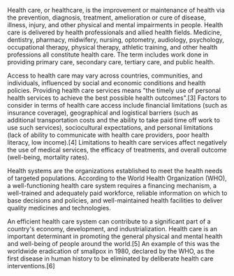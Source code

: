 Health care, or healthcare, is the improvement or maintenance of health via the prevention, diagnosis, treatment, amelioration or cure of disease, illness, injury, and other physical and mental impairments in people. Health care is delivered by health professionals and allied health fields. Medicine, dentistry, pharmacy, midwifery, nursing, optometry, audiology, psychology, occupational therapy, physical therapy, athletic training, and other health professions all constitute health care. The term includes work done in providing primary care, secondary care, tertiary care, and public health.

Access to health care may vary across countries, communities, and individuals, influenced by social and economic conditions and health policies. Providing health care services means "the timely use of personal health services to achieve the best possible health outcomes".[3] Factors to consider in terms of health care access include financial limitations (such as insurance coverage), geographical and logistical barriers (such as additional transportation costs and the ability to take paid time off work to use such services), sociocultural expectations, and personal limitations (lack of ability to communicate with health care providers, poor health literacy, low income).[4] Limitations to health care services affect negatively the use of medical services, the efficacy of treatments, and overall outcome (well-being, mortality rates).

Health systems are the organizations established to meet the health needs of targeted populations. According to the World Health Organization (WHO), a well-functioning health care system requires a financing mechanism, a well-trained and adequately paid workforce, reliable information on which to base decisions and policies, and well-maintained health facilities to deliver quality medicines and technologies.

An efficient health care system can contribute to a significant part of a country's economy, development, and industrialization. Health care is an important determinant in promoting the general physical and mental health and well-being of people around the world.[5] An example of this was the worldwide eradication of smallpox in 1980, declared by the WHO, as the first disease in human history to be eliminated by deliberate health care interventions.[6]
